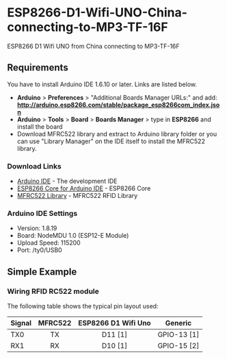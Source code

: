 # ESP8266-D1-Wifi-UNO-China-connecting-to-MP3-TF-16F
ESP8266 D1 Wifi UNO from China connecting to MP3-TF-16F

## Requirements
You have to install Arduino IDE 1.6.10 or later. Links are listed below.
* **Arduino** > **Preferences** > "Additional Boards Manager URLs:" and add: **http://arduino.esp8266.com/stable/package_esp8266com_index.json**
* **Arduino** > **Tools** > **Board** > **Boards Manager** > type in **ESP8266** and install the board
* Download MFRC522 library and extract to Arduino library folder or you can use "Library Manager" on the IDE itself to install the MFRC522 library.

### Download Links
* [Arduino IDE](https://www.arduino.cc/en/Main/Software) - The development IDE
* [ESP8266 Core for Arduino IDE](https://github.com/esp8266/Arduino) - ESP8266 Core
* [MFRC522 Library](https://github.com/miguelbalboa/rfid) - MFRC522 RFID Library

### Arduino IDE Settings
* Version: 1.8.19
* Board: NodeMDU 1.0 (ESP12-E Module)
* Upload Speed: 115200
* Port: /ty0/USB0

## Simple Example

### Wiring RFID RC522 module
The following table shows the typical pin layout used:

| Signal        | MFRC522       |ESP8266 D1 Wifi Uno | Generic      |
|---------------|:-------------:|:------------------:|:------------:|
| TX0           | TX            | D11 [1]            | GPIO-13 [1]  |
| RX1           | RX            | D10 [1]            | GPIO-15 [2]  |
